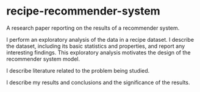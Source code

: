 # recipe-recommender-system
A research paper reporting on the results of a recommender system.

I perform an exploratory analysis of the data in a recipe dataset. I describe the
dataset, including its basic statistics and properties, and report any interesting findings. This
exploratory analysis motivates the design of the recommender system model.

I describe literature related to the problem being studied. 

I describe my results and conclusions and the significance of the results.
